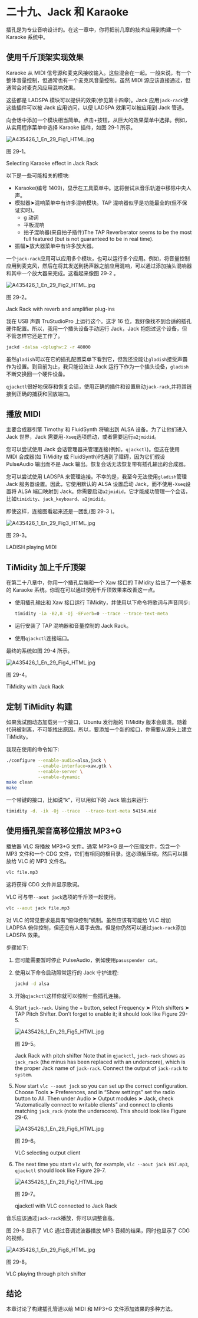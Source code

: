 # 二十九、Jack 和 Karaoke

插孔是为专业音响设计的。在这一章中，你将把前几章的技术应用到构建一个 Karaoke 系统中。

## 使用千斤顶架实现效果

Karaoke 从 MIDI 信号源和麦克风接收输入。这些混合在一起。一般来说，有一个整体音量控制，但通常也有一个麦克风音量控制。虽然 MIDI 源应该直接通过，但通常会对麦克风应用混响效果。

这些都是 LADSPA 模块可以提供的效果(参见第十四章)。Jack 应用`jack-rack`使这些插件可以被 Jack 应用访问，以便 LADSPA 效果可以被应用到 Jack 管道。

向会话中添加一个模块相当简单。点击+按钮，从巨大的效果菜单中选择。例如，从实用程序菜单中选择 Karaoke 插件，如图 29-1 所示。

![A435426_1_En_29_Fig1_HTML.jpg](img/A435426_1_En_29_Fig1_HTML.jpg)

图 29-1。

Selecting Karaoke effect in Jack Rack

以下是一些可能相关的模块:

*   Karaoke(编号 1409)，显示在工具菜单中。这将尝试从音乐轨道中移除中央人声。
*   模拟器➤混响菜单中有许多混响模块。TAP 混响器似乎是功能最全的(但不保证实时)。
    *   g 动词
    *   平板混响
    *   拍子混响器(来自拍子插件)The TAP Reverberator seems to be the most full featured (but is not guaranteed to be in real time).
*   振幅➤放大器菜单中有许多放大器。

一个`jack-rack`应用可以应用多个模块，也可以运行多个应用。例如，将音量控制应用到麦克风，然后在将其发送到扬声器之前应用混响，可以通过添加抽头混响器和其中一个放大器来完成。这看起来像图 29-2 。

![A435426_1_En_29_Fig2_HTML.jpg](img/A435426_1_En_29_Fig2_HTML.jpg)

图 29-2。

Jack Rack with reverb and amplifier plug-ins

我在 USB 声霸 TruStudioPro 上运行这个。这才 16 位，我好像找不到合适的插孔硬件配置。所以，我用一个插头设备手动运行 Jack，Jack 抱怨过这个设备，但不管怎样它还是工作了。

```sh
jackd -dalsa -dplughw:2 -r 48000

```

虽然`gladish`可以在它的插孔配置菜单下看到它，但我还没能让`gladish`接受声霸作为设置。到目前为止，我只能设法让 Jack 运行下作为一个插头设备，`gladish`不断交换回一个硬件设备。

`qjackctl`很好地保存和恢复会话，使用正确的插件和设置启动`jack-rack`,并将其链接到正确的捕获和回放端口。

## 播放 MIDI

主要合成器引擎 Timothy 和 FluidSynth 将输出到 ALSA 设备。为了让他们进入 Jack 世界，Jack 需要用`-Xseq`选项启动，或者需要运行`a2jmidid`。

您可以尝试使用 Jack 会话管理器来管理连接(例如，`qjackctl`)。但这在使用 MIDI 合成器(如 TiMidity 或 FluidSynth)时遇到了障碍，因为它们假设 PulseAudio 输出而不是 Jack 输出。恢复会话无法恢复带有插孔输出的合成器。

您可以尝试使用 LADSPA 来管理连接。不幸的是，我至今无法使用`gladish`管理 Jack 服务器设置。因此，它使用默认的 ALSA 设置启动 Jack，而不使用`-Xseq`设置将 ALSA 端口映射到 Jack。你需要启动`a2jmidid`，它才能成功管理一个会话，比如`timidity`、`jack_keyboard`、`a2jmidid`。

即使这样，连接图看起来还是一团乱(图 29-3 )。

![A435426_1_En_29_Fig3_HTML.jpg](img/A435426_1_En_29_Fig3_HTML.jpg)

图 29-3。

LADISH playing MIDI

## TiMidity 加上千斤顶架

在第二十八章中，你用一个插孔后端和一个 Xaw 接口的 TiMidity 给出了一个基本的 Karaoke 系统。你现在可以通过使用千斤顶效果来改善这一点。

*   使用插孔输出和 Xaw 接口运行 TiMidity，并使用以下命令将歌词与声音同步:

    ```sh
    timidity -ia -B2,8 -Oj -EFverb=0 --trace --trace-text-meta

    ```

*   运行安装了 TAP 混响器和音量控制的 Jack Rack。
*   使用`qjackctl`连接端口。

最终的系统如图 29-4 所示。

![A435426_1_En_29_Fig4_HTML.jpg](img/A435426_1_En_29_Fig4_HTML.jpg)

图 29-4。

TiMidity with Jack Rack

## 定制 TiMidity 构建

如果我试图动态加载另一个接口，Ubuntu 发行版的 TiMidity 版本会崩溃。随着代码被剥离，不可能找出原因。所以，要添加一个新的接口，你需要从源头上建立 TiMidity。

我现在使用的命令如下:

```sh
./configure --enable-audio=alsa,jack \
            --enable-interface=xaw,gtk \
            --enable-server \
            --enable-dynamic
make clean
make

```

一个带键的接口，比如说“k”，可以用如下的 Jack 输出来运行:

```sh
timidity -d. -ik -Oj --trace  --trace-text-meta 54154.mid

```

## 使用插孔架音高移位播放 MP3+G

播放器 VLC 将播放 MP3+G 文件。通常 MP3+G 是一个压缩文件，包含一个 MP3 文件和一个 CDG 文件，它们有相同的根目录。这必须解压缩，然后可以播放给 VLC 的 MP3 文件名。

```sh
vlc file.mp3

```

这将获得 CDG 文件并显示歌词。

VLC 可与带`--aout jack`选项的千斤顶一起使用。

```sh
vlc --aout jack file.mp3

```

对 VLC 的常见要求是具有“俯仰控制”机制。虽然应该有可能给 VLC 增加 LADPSA 俯仰控制，但还没有人着手去做。但是你仍然可以通过`jack-rack`添加 LADSPA 效果。

步骤如下:

1.  您可能需要暂时停止 PulseAudio，例如使用`pasuspender cat`。
2.  使用以下命令启动照常运行的 Jack 守护进程:

    ```sh
    jackd -d alsa

    ```

3.  开始`qjackctl`这样你就可以控制一些插孔连接。
4.  Start `jack-rack`. Using the + button, select Frequency ➤ Pitch shifters ➤ TAP Pitch Shifter. Don’t forget to enable it; it should look like Figure 29-5.

    ![A435426_1_En_29_Fig5_HTML.jpg](img/A435426_1_En_29_Fig5_HTML.jpg)

    图 29-5。

    Jack Rack with pitch shifter Note that in `qjackctl`, `jack-rack` shows as `jack_rack` (the minus has been replaced with an underscore), which is the proper Jack name of `jack-rack`. Connect the output of `jack-rack` to `system`.  
5.  Now start `vlc --aout jack` so you can set up the correct configuration. Choose Tools ➤ Preferences, and in “Show settings” set the radio button to All. Then under Audio ➤ Output modules ➤ Jack, check “Automatically connect to writable clients” and connect to clients matching `jack_rack` (note the underscore). This should look like Figure 29-6.

    ![A435426_1_En_29_Fig6_HTML.jpg](img/A435426_1_En_29_Fig6_HTML.jpg)

    图 29-6。

    VLC selecting output client  
6.  The next time you start `vlc` with, for example, `vlc --aout jack BST.mp3`, `qjackctl` should look like Figure 29-7.

    ![A435426_1_En_29_Fig7_HTML.jpg](img/A435426_1_En_29_Fig7_HTML.jpg)

    图 29-7。

    qjackctl with VLC connected to Jack Rack  

音乐应该通过`jack-rack`播放，你可以调整音高。

图 29-8 显示了 VLC 通过音调滤波器播放 MP3 音频的结果，同时也显示了 CDG 的视频。

![A435426_1_En_29_Fig8_HTML.jpg](img/A435426_1_En_29_Fig8_HTML.jpg)

图 29-8。

VLC playing through pitch shifter

## 结论

本章讨论了构建插孔管道以给 MIDI 和 MP3+G 文件添加效果的多种方法。